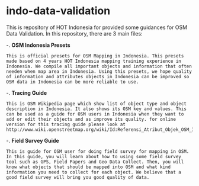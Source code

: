 # indo-data-validation

This is repository of HOT Indonesia for provided some guidances for OSM Data Validation. In this repository, there are 3 main files:

-. **OSM Indonesia Presets**

	This is official presets for OSM Mapping in Indonesia. This presets made based on 4 years HOT Indonesia mapping training experience in Indonesia. We compile all important objects and information that often needen when map area in Indonesia. Using this presets, we hope quality of information and attributes objects in Indonesia can be improved so OSM data in Indonesia can be more reliable to use.

-. **Tracing Guide**

	This is OSM Wikipedia page which show list of object type and object description in Indonesia. It also shows its OSM key and values. This can be used as a guide for OSM users in Indonesia when they want to add or edit their objects and as improve its quality. for online version for this tracing guide please look at http://www.wiki.openstreetmap.org/wiki/Id:Referensi_Atribut_Objek_OSM_Indonesia

-. **Field Survey Guide**

	This is guide for OSM user for doing field survey for mapping in OSM. In this guide, you will learn about how to using some field survey tool such as GPS, Field Papers and Geo Data Collect. Then, you will know what objects that should be mapped into OSM and what kind information you need to collect for each object. We believe that a good field survey will bring you good quality of data.